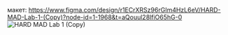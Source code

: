 макет: https://www.figma.com/design/r1ECrXRSz96rGIm4HzL6eV/HARD-MAD-Lab-1-(Copy)?node-id=1-1968&t=aQouul28lfiO65hG-0
![HARD MAD Lab 1 (Copy)](https://github.com/user-attachments/assets/ee3a0548-882a-4bee-a6e3-eb4245731f68)
